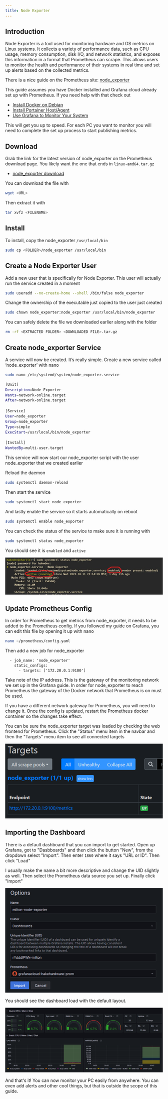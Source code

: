 ```yaml
---
title: Node Exporter
---
```


## Introduction
Node Exporter is a tool used for monitoring hardware and OS metrics on Linux systems. It collects a variety of performance data, such as CPU usage, memory consumption, disk I/O, and network statistics, and exposes this information in a format that Prometheus can scrape. This allows users to monitor the health and performance of their systems in real time and set up alerts based on the collected metrics.

There is a nice guide on the Prometheus site: [node_exporter](https://prometheus.io/docs/guides/node-exporter/)

This guide assumes you have Docker installed and Grafana cloud already set up with Prometheus. If you need help with that check out
* [Install Docker on Debian](https://hakehardware.github.io/docs/guides/linux/install-docker-debian)
* [Install Portainer Host/Agent](https://hakehardware.github.io/docs/guides/linux/install-portainer-host-agent)
* [Use Grafana to Monitor Your System](https://hakehardware.github.io/docs/guides/linux/use-grafana-to-monitor-system)

This will get you up to speed. For each PC you want to monitor you will need to complete the set up process to start publishing metrics.

## Download

Grab the link for the latest version of node_exporter on the Prometheus download page. You likely want the one that ends in `linux-amd64.tar.gz`
* [node_exporter download](https://prometheus.io/download/#node_exporter)

You can download the file with
```bash
wget <URL>
```

Then extract it with
```bash
tar xvfz <FILENAME>
```

## Install
To install, copy the node_exporter `/usr/local/bin`
```bash
sudo cp <FOLDER>/node_exporter /usr/local/bin
```

## Create a Node Exporter User
Add a new user that is specifically for Node Exporter. This user will actually run the service created in a moment
```bash
sudo useradd --no-create-home --shell /bin/false node_exporter
```

Change the ownership of the executable just copied to the user just created
```bash
sudo chown node_exporter:node_exporter /usr/local/bin/node_exporter
```

You can safely delete the file we downloaded earlier along with the folder
```bash
rm -rf <EXTRACTED FOLDER> <DOWNLOADED FILE>.tar.gz
```

## Create node_exporter Service
A service will now be created. It’s really simple. Create a new service called ‘node_exporter’ with nano
```bash
sudo nano /etc/systemd/system/node_exporter.service
```

```bash
[Unit]
Description=Node Exporter
Wants=network-online.target
After=network-online.target

[Service]
User=node_exporter
Group=node_exporter
Type=simple
ExecStart=/usr/local/bin/node_exporter

[Install]
WantedBy=multi-user.target
```

This service will now start our node_exporter script with the user node_exporter that we created earlier

Reload the daemon
```bash
sudo systemctl daemon-reload
```

Then start the service
```bash
sudo systemctl start node_exporter
```

And lastly enable the service so it starts automatically on reboot
```bash
sudo systemctl enable node_exporter
```

You can check the status of the service to make sure it is running with
```bash
sudo systemctl status node_exporter
```

You should see it is `enabled` and `active`

![service-enabled](/img/node-exporter/service-enabled.jpg)

## Update Prometheus Config
In order for Prometheus to get metrics from node_exporter, it needs to be added to the Prometheus config. If you followed my guide on Grafana, you can edit this file by opening it up with nano

```bash
nano ~/prometheus/config.yaml
```

Then add a new job for node_exporter
```
  - job_name: 'node_exporter'
    static_configs:
      - targets: ['172.20.0.1:9100']
```

Take note of the IP address. This is the gateway of the monitoring network we set up in the Grafana guide. In order for node_exporter to reach Prometheus the gateway of the Docker network that Prometheus is on must be used.

If you have a different network gateway for Prometheus, you will need to change it. Once the config is updated, restart the Prometheus docker container so the changes take effect.

You can be sure the node_exporter target was loaded by checking the web frontend for Prometheus. Click the "Status" menu item in the navbar and then the "Targets" menu item to see all connected targets

![target-up](/img/node-exporter/target-up.png)

## Importing the Dashboard
There is a default dashboard that you can import to get started. Open up Grafana, got to "Dasbboards" and then click the button "New", from the dropdown select "Import". Then enter `1860` where it says "URL or ID". Then click "Load"

I usually make the name a bit more descriptive and change the UID slightly as well. Then select the Prometheus data source you set up. Finally click "Import"

![import](/img/node-exporter/import.png)

You should see the dashboard load with the default layout. 

![dash](/img/node-exporter/dash.png)

And that's it! You can now monitor your PC easily from anywhere. You can even add alerts and other cool things, but that is outside the scope of this guide.